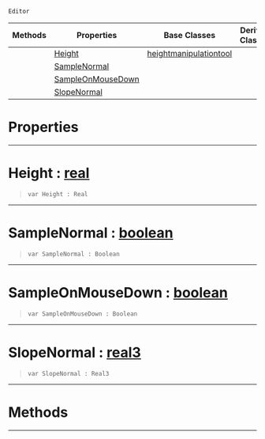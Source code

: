  `Editor`

|Methods|Properties|Base Classes|Derived Classes|
|---|---|---|---|
| |[ Height](https://github.com/PlasmaEngine/PlasmaDocs/blob/master/code_reference/class_reference/flattentool.markdown#height-plasma-engine-docum)|[heightmanipulationtool](https://github.com/PlasmaEngine/PlasmaDocs/blob/master/code_reference/class_reference/heightmanipulationtool.markdown)| |
| |[ SampleNormal](https://github.com/PlasmaEngine/PlasmaDocs/blob/master/code_reference/class_reference/flattentool.markdown#samplenormal-plasma-engine)| | |
| |[ SampleOnMouseDown](https://github.com/PlasmaEngine/PlasmaDocs/blob/master/code_reference/class_reference/flattentool.markdown#sampleonmousedown-plasma-e)| | |
| |[ SlopeNormal](https://github.com/PlasmaEngine/PlasmaDocs/blob/master/code_reference/class_reference/flattentool.markdown#slopenormal-plasma-engine)| | |


 #  Properties


---  
 #  Height : [real](https://github.com/PlasmaEngine/PlasmaDocs/blob/master/code_reference/lightning_base_types/real.markdown)

> 
> ``` lang=cpp, name=Lightning
> var Height : Real


---  
 #  SampleNormal : [boolean](https://github.com/PlasmaEngine/PlasmaDocs/blob/master/code_reference/lightning_base_types/boolean.markdown)

> 
> ``` lang=cpp, name=Lightning
> var SampleNormal : Boolean


---  
 #  SampleOnMouseDown : [boolean](https://github.com/PlasmaEngine/PlasmaDocs/blob/master/code_reference/lightning_base_types/boolean.markdown)

> 
> ``` lang=cpp, name=Lightning
> var SampleOnMouseDown : Boolean


---  
 #  SlopeNormal : [real3](https://github.com/PlasmaEngine/PlasmaDocs/blob/master/code_reference/lightning_base_types/real3.markdown)

> 
> ``` lang=cpp, name=Lightning
> var SlopeNormal : Real3


---  
 #  Methods


---  
 

 